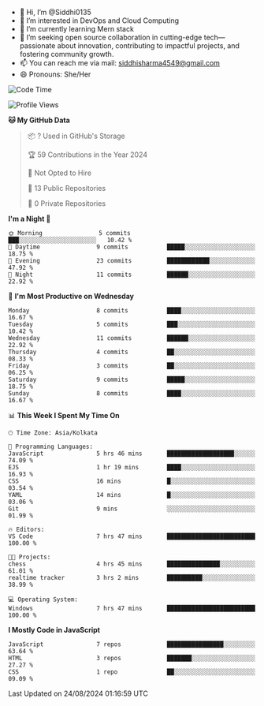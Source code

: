 - 👋 Hi, I’m @Siddhi0135
- 👀 I’m interested in DevOps and Cloud Computing
- 🌱 I’m currently learning Mern stack
- 💞️ I’m seeking open source collaboration in cutting-edge
     tech—passionate about innovation, contributing to impactful projects,
     and fostering community growth.
- 📫 You can reach me via mail: siddhisharma4549@gmail.com
- 😄 Pronouns: She/Her


<!--START_SECTION:waka-->
![Code Time](http://img.shields.io/badge/Code%20Time-4%20hrs%2033%20mins-blue)

![Profile Views](http://img.shields.io/badge/Profile%20Views-104-blue)

**🐱 My GitHub Data** 

> 📦 ? Used in GitHub's Storage 
 > 
> 🏆 59 Contributions in the Year 2024
 > 
> 🚫 Not Opted to Hire
 > 
> 📜 13 Public Repositories 
 > 
> 🔑 0 Private Repositories 
 > 
**I'm a Night 🦉** 

```text
🌞 Morning                5 commits           ███░░░░░░░░░░░░░░░░░░░░░░   10.42 % 
🌆 Daytime                9 commits           █████░░░░░░░░░░░░░░░░░░░░   18.75 % 
🌃 Evening                23 commits          ████████████░░░░░░░░░░░░░   47.92 % 
🌙 Night                  11 commits          ██████░░░░░░░░░░░░░░░░░░░   22.92 % 
```
📅 **I'm Most Productive on Wednesday** 

```text
Monday                   8 commits           ████░░░░░░░░░░░░░░░░░░░░░   16.67 % 
Tuesday                  5 commits           ███░░░░░░░░░░░░░░░░░░░░░░   10.42 % 
Wednesday                11 commits          ██████░░░░░░░░░░░░░░░░░░░   22.92 % 
Thursday                 4 commits           ██░░░░░░░░░░░░░░░░░░░░░░░   08.33 % 
Friday                   3 commits           ██░░░░░░░░░░░░░░░░░░░░░░░   06.25 % 
Saturday                 9 commits           █████░░░░░░░░░░░░░░░░░░░░   18.75 % 
Sunday                   8 commits           ████░░░░░░░░░░░░░░░░░░░░░   16.67 % 
```


📊 **This Week I Spent My Time On** 

```text
🕑︎ Time Zone: Asia/Kolkata

💬 Programming Languages: 
JavaScript               5 hrs 46 mins       ███████████████████░░░░░░   74.09 % 
EJS                      1 hr 19 mins        ████░░░░░░░░░░░░░░░░░░░░░   16.93 % 
CSS                      16 mins             █░░░░░░░░░░░░░░░░░░░░░░░░   03.54 % 
YAML                     14 mins             █░░░░░░░░░░░░░░░░░░░░░░░░   03.06 % 
Git                      9 mins              ░░░░░░░░░░░░░░░░░░░░░░░░░   01.99 % 

🔥 Editors: 
VS Code                  7 hrs 47 mins       █████████████████████████   100.00 % 

🐱‍💻 Projects: 
chess                    4 hrs 45 mins       ███████████████░░░░░░░░░░   61.01 % 
realtime tracker         3 hrs 2 mins        ██████████░░░░░░░░░░░░░░░   38.99 % 

💻 Operating System: 
Windows                  7 hrs 47 mins       █████████████████████████   100.00 % 
```

**I Mostly Code in JavaScript** 

```text
JavaScript               7 repos             ████████████████░░░░░░░░░   63.64 % 
HTML                     3 repos             ███████░░░░░░░░░░░░░░░░░░   27.27 % 
CSS                      1 repo              ██░░░░░░░░░░░░░░░░░░░░░░░   09.09 % 
```




 Last Updated on 24/08/2024 01:16:59 UTC
<!--END_SECTION:waka-->

<!---
Siddhi0135/Siddhi0135 is a ✨ special ✨ repository because its `README.md` (this file) appears on your GitHub profile.
You can click the Preview link to take a look at your changes.
--->
